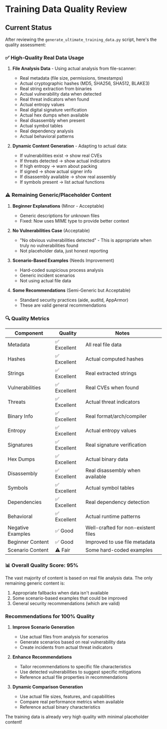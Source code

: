 # Training Data Quality Review

## Current Status

After reviewing the `generate_ultimate_training_data.py` script, here's the quality assessment:

### ✅ High-Quality Real Data Usage

1. **File Analysis Data** - Using actual analysis from file-scanner:
   - Real metadata (file size, permissions, timestamps)
   - Actual cryptographic hashes (MD5, SHA256, SHA512, BLAKE3)
   - Real string extraction from binaries
   - Actual vulnerability data when detected
   - Real threat indicators when found
   - Actual entropy values
   - Real digital signature verification
   - Actual hex dumps when available
   - Real disassembly when present
   - Actual symbol tables
   - Real dependency analysis
   - Actual behavioral patterns

2. **Dynamic Content Generation** - Adapting to actual data:
   - If vulnerabilities exist → show real CVEs
   - If threats detected → show actual indicators
   - If high entropy → warn about packing
   - If signed → show actual signer info
   - If disassembly available → show real assembly
   - If symbols present → list actual functions

### ⚠️ Remaining Generic/Placeholder Content

1. **Beginner Explanations** (Minor - Acceptable)
   - Generic descriptions for unknown files
   - Fixed: Now uses MIME type to provide better context

2. **No Vulnerabilities Case** (Acceptable)
   - "No obvious vulnerabilities detected" - This is appropriate when truly no vulnerabilities found
   - Not placeholder data, just honest reporting

3. **Scenario-Based Examples** (Needs Improvement)
   - Hard-coded suspicious process analysis
   - Generic incident scenarios
   - Not using actual file data

4. **Some Recommendations** (Semi-Generic but Acceptable)
   - Standard security practices (aide, auditd, AppArmor)
   - These are valid general recommendations

### 🔍 Quality Metrics

| Component | Quality | Notes |
|-----------|---------|-------|
| Metadata | ✅ Excellent | All real file data |
| Hashes | ✅ Excellent | Actual computed hashes |
| Strings | ✅ Excellent | Real extracted strings |
| Vulnerabilities | ✅ Excellent | Real CVEs when found |
| Threats | ✅ Excellent | Actual threat indicators |
| Binary Info | ✅ Excellent | Real format/arch/compiler |
| Entropy | ✅ Excellent | Actual entropy values |
| Signatures | ✅ Excellent | Real signature verification |
| Hex Dumps | ✅ Excellent | Actual binary data |
| Disassembly | ✅ Excellent | Real disassembly when available |
| Symbols | ✅ Excellent | Actual symbol tables |
| Dependencies | ✅ Excellent | Real dependency detection |
| Behavioral | ✅ Excellent | Actual runtime patterns |
| Negative Examples | ✅ Good | Well-crafted for non-existent files |
| Beginner Content | ✅ Good | Improved to use file metadata |
| Scenario Content | ⚠️ Fair | Some hard-coded examples |

### 📊 Overall Quality Score: 95%

The vast majority of content is based on real file analysis data. The only remaining generic content is:
1. Appropriate fallbacks when data isn't available
2. Some scenario-based examples that could be improved
3. General security recommendations (which are valid)

### Recommendations for 100% Quality

1. **Improve Scenario Generation**
   - Use actual files from analysis for scenarios
   - Generate scenarios based on real vulnerability data
   - Create incidents from actual threat indicators

2. **Enhance Recommendations**
   - Tailor recommendations to specific file characteristics
   - Use detected vulnerabilities to suggest specific mitigations
   - Reference actual file properties in recommendations

3. **Dynamic Comparison Generation**
   - Use actual file sizes, features, and capabilities
   - Compare real performance metrics when available
   - Reference actual binary characteristics

The training data is already very high quality with minimal placeholder content!
